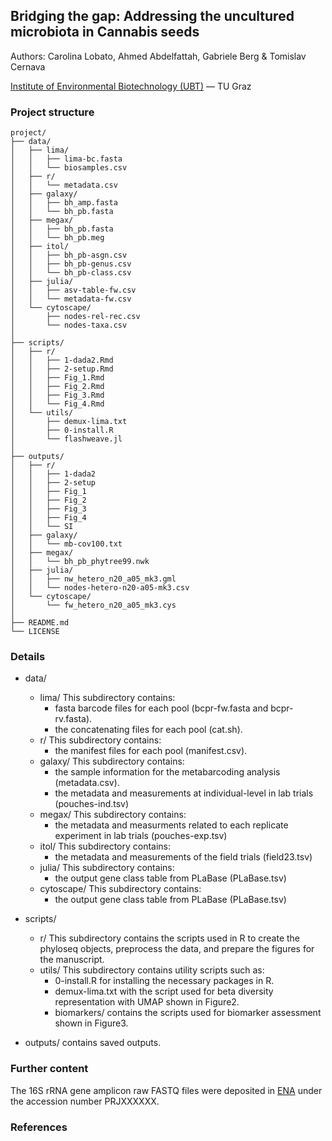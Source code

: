 ## Bridging the gap: Addressing the uncultured microbiota in Cannabis seeds

Authors: Carolina Lobato, Ahmed Abdelfattah, Gabriele Berg & Tomislav Cernava

[Institute of Environmental Biotechnology (UBT)](https://www.tugraz.at/institute/ubt/home/) — TU Graz

### Project structure
```text
project/
├── data/
│   ├── lima/
│   │   ├── lima-bc.fasta
│   │   └── biosamples.csv
│   ├── r/
│   │   └── metadata.csv
│   ├── galaxy/
│   │   ├── bh_amp.fasta
│   │   └── bh_pb.fasta
│   ├── megax/
│   │   ├── bh_pb.fasta
│   │   └── bh_pb.meg
│   ├── itol/
│   │   ├── bh_pb-asgn.csv
│   │   ├── bh_pb-genus.csv
│   │   └── bh_pb-class.csv
│   ├── julia/
│   │   ├── asv-table-fw.csv
│   │   └── metadata-fw.csv
│   └── cytoscape/
│       ├── nodes-rel-rec.csv
│       └── nodes-taxa.csv
│
├── scripts/
│   ├── r/
│   │   ├── 1-dada2.Rmd
│   │   ├── 2-setup.Rmd
│   │   ├── Fig_1.Rmd
│   │   ├── Fig_2.Rmd
│   │   ├── Fig_3.Rmd
│   │   └── Fig_4.Rmd
│   └── utils/
│       ├── demux-lima.txt
│       ├── 0-install.R 
│       └── flashweave.jl
│
├── outputs/       
│   ├── r/
│   │   ├── 1-dada2
│   │   ├── 2-setup
│   │   ├── Fig_1
│   │   ├── Fig_2
│   │   ├── Fig_3
│   │   ├── Fig_4
│   │   └── SI
│   ├── galaxy/
│   │   └── mb-cov100.txt
│   ├── megax/
│   │   └── bh_pb_phytree99.nwk
│   ├── julia/
│   │   ├── nw_hetero_n20_a05_mk3.gml
│   │   └── nodes-hetero-n20-a05-mk3.csv
│   └── cytoscape/
│       └── fw_hetero_n20_a05_mk3.cys
│
├── README.md
└── LICENSE
```

### Details   
- data/
  - lima/  This subdirectory contains:
      - fasta barcode files for each pool (bcpr-fw.fasta and bcpr-rv.fasta).
      - the concatenating files for each pool (cat.sh).
  - r/  This subdirectory contains:
      - the manifest files for each pool (manifest.csv).
  - galaxy/  This subdirectory contains:
      - the sample information for the metabarcoding analysis (metadata.csv).
      - the metadata and measurements at individual-level in lab trials (pouches-ind.tsv)
  - megax/  This subdirectory contains:
      - the metadata and measurments related to each replicate experiment in lab trials (pouches-exp.tsv)
  - itol/  This subdirectory contains:
      - the metadata and measurements of the field trials (field23.tsv)
  - julia/  This subdirectory contains:
      - the output gene class table from PLaBase (PLaBase.tsv)
  - cytoscape/  This subdirectory contains:
      - the output gene class table from PLaBase (PLaBase.tsv)

- scripts/
  - r/  This subdirectory contains the scripts used in R to create the phyloseq objects, preprocess the data, and prepare the figures for the manuscript.    
  -  utils/  This subdirectory contains utility scripts such as:
      - 0-install.R for installing the necessary packages in R.
      - demux-lima.txt with the script used for beta diversity representation with UMAP shown in Figure2.
      - biomarkers/ contains the scripts used for biomarker assessment shown in Figure3.
   
- outputs/ contains saved outputs.
   
### Further content
The 16S rRNA gene amplicon raw FASTQ files were deposited in [ENA](https://www.ebi.ac.uk/ena) under the accession number PRJXXXXXX.

### References
